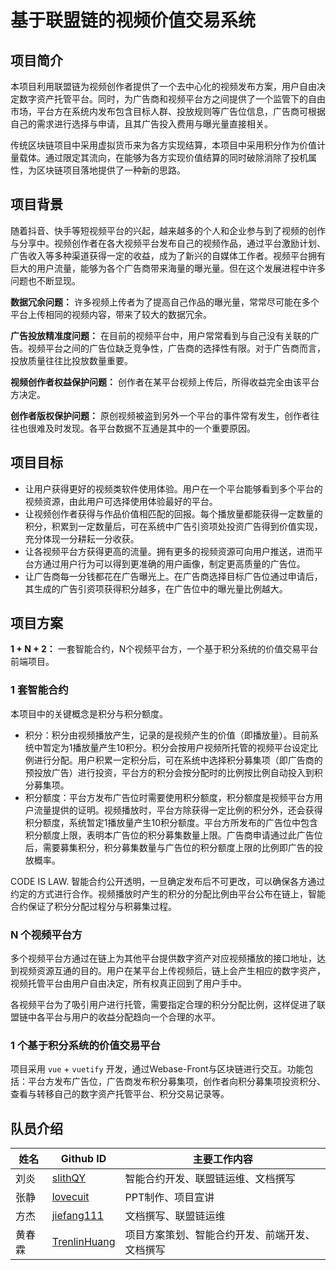 # 基于联盟链的视频价值交易系统

## 项目简介

本项目利用联盟链为视频创作者提供了一个去中心化的视频发布方案，用户自由决定数字资产托管平台。同时，为广告商和视频平台方之间提供了一个监管下的自由市场，平台方在系统内发布包含目标人群、投放规则等广告位信息，广告商可根据自己的需求进行选择与申请，且其广告投入费用与曝光量直接相关。

传统区块链项目中采用虚拟货币来为各方实现结算，本项目中采用积分作为价值计量载体。通过限定其流向，在能够为各方实现价值结算的同时破除消除了投机属性，为区块链项目落地提供了一种新的思路。

## 项目背景

随着抖音、快手等短视频平台的兴起，越来越多的个人和企业参与到了视频的创作与分享中。视频创作者在各大视频平台发布自己的视频作品，通过平台激励计划、广告收入等多种渠道获得一定的收益，成为了新兴的自媒体工作者。视频平台拥有巨大的用户流量，能够为各个广告商带来海量的曝光量。但在这个发展进程中许多问题也不断显现。

**数据冗余问题：**
许多视频上传者为了提高自己作品的曝光量，常常尽可能在多个平台上传相同的视频内容，带来了较大的数据冗余。

**广告投放精准度问题：**
在目前的视频平台中，用户常常看到与自己没有关联的广告。视频平台之间的广告位缺乏竞争性，广告商的选择性有限。对于广告商而言，投放质量往往比投放数量重要。

**视频创作者权益保护问题：**
创作者在某平台视频上传后，所得收益完全由该平台方决定。

**创作者版权保护问题：**
原创视频被盗到另外一个平台的事件常有发生，创作者往往也很难及时发现。各平台数据不互通是其中的一个重要原因。

## 项目目标
* 让用户获得更好的视频类软件使用体验。用户在一个平台能够看到多个平台的视频资源，由此用户可选择使用体验最好的平台。
* 让视频创作者获得与作品价值相匹配的回报。每个播放量都能获得一定数量的积分，积累到一定数量后，可在系统中广告引资项处投资广告得到价值实现，充分体现一分耕耘一分收获。
* 让各视频平台方获得更高的流量。拥有更多的视频资源可向用户推送，进而平台方通过用户行为可以得到更准确的用户画像，制定更高质量的广告位。
* 让广告商每一分钱都花在广告曝光上。在广告商选择目标广告位通过申请后，其生成的广告引资项获得积分越多，在广告位中的曝光量比例越大。

## 项目方案
**1 + N + 2：** 一套智能合约，N个视频平台方，一个基于积分系统的价值交易平台前端项目。

### 1 套智能合约
本项目中的关键概念是积分与积分额度。
* 积分：积分由视频播放产生，记录的是视频产生的价值（即播放量）。目前系统中暂定为1播放量产生10积分。积分会按用户视频所托管的视频平台设定比例进行分配。用户积累一定积分后，可在系统中选择积分募集项（即广告商的预投放广告）进行投资，平台方的积分会按分配时的比例按比例自动投入到积分募集项。
* 积分额度：平台方发布广告位时需要使用积分额度，积分额度是视频平台方用户流量提供的证明。视频播放时，平台方除获得一定比例的积分外，还会获得积分额度，系统暂定1播放量产生10积分额度。平台方所发布的广告位中包含积分额度上限，表明本广告位的积分募集数量上限。广告商申请通过此广告位后，需要募集积分，积分募集数量与广告位的积分额度上限的比例即广告的投放概率。

CODE IS LAW. 智能合约公开透明，一旦确定发布后不可更改，可以确保各方通过约定的方式进行合作。视频播放时产生的积分的分配比例由平台公布在链上，智能合约保证了积分分配过程分与积募集过程。

### N 个视频平台方
多个视频平台方通过在链上为其他平台提供数字资产对应视频播放的接口地址，达到视频资源互通的目的。用户在某平台上传视频后，链上会产生相应的数字资产，视频托管平台由用户自由决定，所有权真正回到了用户手中。

各视频平台为了吸引用户进行托管，需要指定合理的积分分配比例，这样促进了联盟链中各平台与用户的收益分配趋向一个合理的水平。

### 1 个基于积分系统的价值交易平台
项目采用 `vue` + `vuetify` 开发，通过Webase-Front与区块链进行交互。功能包括：平台方发布广告位，广告商发布积分募集项，创作者向积分募集项投资积分、查看与转移自己的数字资产托管平台、积分交易记录等。

## 队员介绍
|姓名|Github ID|主要工作内容|
|---|---|---|
|刘炎|[slithQY](https://github.com/slithQY)|智能合约开发、联盟链运维、文档撰写|
|张静|[lovecuit](https://github.com/lovecuit)|PPT制作、项目宣讲|
|方杰|[jiefang111](https://github.com/jiefang111)|文档撰写、联盟链运维|
|黄春霖|[TrenlinHuang](https://github.com/TrenlinHuang)|项目方案策划、智能合约开发、前端开发、文档撰写|